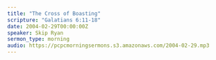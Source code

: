 ```yaml
---
title: "The Cross of Boasting"
scripture: "Galatians 6:11-18"
date: 2004-02-29T00:00:00Z
speaker: Skip Ryan
sermon_type: morning
audio: https://pcpcmorningsermons.s3.amazonaws.com/2004-02-29.mp3 
---
```



